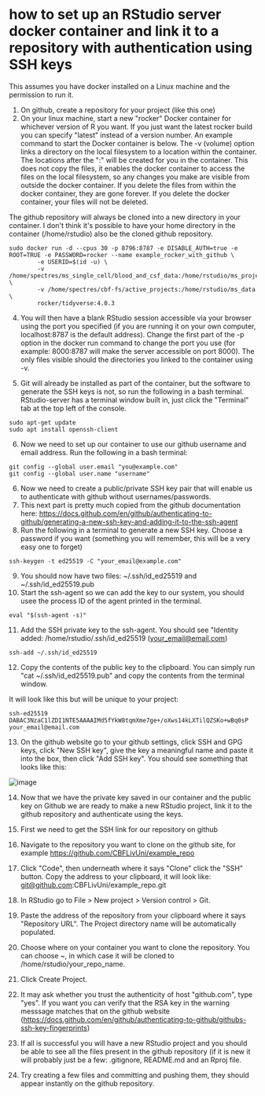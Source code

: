 # how to set up an RStudio server docker container and link it to a repository with authentication using SSH keys

This assumes you have docker installed on a Linux machine and the permission to run it.

1) On github, create a repository for your project (like this one)
2) On your linux machine, start a new "rocker" Docker container for whichever version of R you want. If you just want the latest rocker build you can specify "latest" instead of a version number. An example command to start the Docker container is below. The -v (volume) option links a directory on the local filesystem to a location within the container. The locations after the ":" will be created for you in the container. This does not copy the files, it enables the docker container to access the files on the local filesystem, so any changes you make are visible from outside the docker container. If you delete the files from within the docker container, they are gone forever. If you delete the docker container, your files will not be deleted. 

The github repository will always be cloned into a new directory in your container. I don't think it's possible to have your home directory in the container (/home/rstudio) also be the cloned github repository. 

```
sudo docker run -d --cpus 30 -p 8796:8787 -e DISABLE_AUTH=true -e ROOT=TRUE -e PASSWORD=rocker --name example_rocker_with_github \
        -e USERID=$(id -u) \
        -v /home/spectres/ms_single_cell/blood_and_csf_data:/home/rstudio/ms_project \
        -v /home/spectres/cbf-fs/active_projects:/home/rstudio/ms_data \
        rocker/tidyverse:4.0.3
```


4) You will then have a blank RStudio session accessible via your browser using the port you specified (if you are running it on your own computer, localhost:8787 is the default address). Change the first part of the -p option in the docker run command to change the port you use (for example: 8000:8787 will make the server accessible on port 8000). The only files visible should the directories you linked to the container using -v.

6) Git will already be installed as part of the container, but the software to generate the SSH keys is not, so run the following in a bash terminal. RStudio-server has a terminal window built in, just click the "Terminal" tab at the top left of the console.

```
sudo apt-get update
sudo apt install openssh-client
```
6) Now we need to set up our container to use our github username and email address. Run the following in a bash terminal:
```
git config --global user.email "you@example.com"
git config --global user.name "username"
```

6) Now we need to create a public/private SSH key pair that will enable us to authenticate with github without usernames/passwords. 
7) This next part is pretty much copied from the github documentation here: https://docs.github.com/en/github/authenticating-to-github/generating-a-new-ssh-key-and-adding-it-to-the-ssh-agent
8) Run the following in a terminal to generate a new SSH key. Choose a password if you want (something you will remember, this will be a very easy one to forget)
```
ssh-keygen -t ed25519 -C "your_email@example.com"
```
9) You should now have two files: ~/.ssh/id_ed25519 and ~/.ssh/id_ed25519.pub
10) Start the ssh-agent so we can add the key to our system, you should usee the process ID of the agent printed in the terminal.
```
eval "$(ssh-agent -s)"
```
11) Add the SSH private key to the ssh-agent. You should see "Identity added: /home/rstudio/.ssh/id_ed25519 (your_email@email.com)
```
ssh-add ~/.ssh/id_ed25519
```
12) Copy the contents of the public key to the clipboard. You can simply run "cat ~/.ssh/id_ed25519.pub" and copy the contents from the terminal window. 

It will look like this but will be unique to your project: 
```
ssh-ed25519 DABAC3NzaC1lZDI1NTE5AAAAIMd5fYkW8tqmXme7ge+/oXws14kLXTilQZSKo+wBq0sP your_email@email.com
```
13) On the github website go to your github settings, click SSH and GPG keys, click "New SSH key", give the key a meaningful name and paste it into the box, then click "Add SSH key". You should see something that looks like this:

![image](https://user-images.githubusercontent.com/35961519/110942196-62411280-8331-11eb-8e0c-2fb64a81efc5.png)

14) Now that we have the private key saved in our container and the public key on Github we are ready to make a new RStudio project, link it to the github repository and authenticate using the keys.

15) First we need to get the SSH link for our repository on github
16) Navigate to the repository you want to clone on the github site, for example https://github.com/CBFLivUni/example_repo
17) Click "Code", then underneath where it says "Clone" click the "SSH" button. Copy the address to your clipboard, it will look like: git@github.com:CBFLivUni/example_repo.git
18) In RStudio go to File > New project > Version control > Git.
19) Paste the address of the repository from your clipboard where it says "Repository URL". The Project directory name will be automatically populated.
20) Choose where on your container you want to clone the repository. You can choose ~, in which case it will be cloned to /home/rstudio/your_repo_name.
21) Click Create Project.
22) It may ask whether you trust the authenticity of host "github.com", type "yes". If you want you can verify that the RSA key in the warning messsage matches that on the github website (https://docs.github.com/en/github/authenticating-to-github/githubs-ssh-key-fingerprints)

16) If all is successful you will have a new RStudio project and you should be able to see all the files present in the github repository (if it is new it will probably just be a few: .gitignore, README.md and an Rproj file.
17) Try creating a few files and committing and pushing them, they should appear instantly on the github repository.
